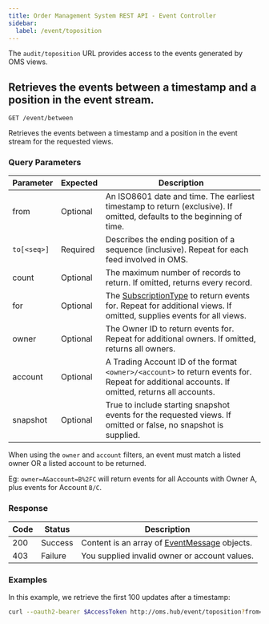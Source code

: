 ```yaml
---
title: Order Management System REST API - Event Controller
sidebar:
  label: /event/toposition
---
```


The `audit/toposition` URL provides access to the events generated by OMS views.

## Retrieves the events between a timestamp and a position in the event stream.

`GET /event/between`

Retrieves the events between a timestamp and a position in the event stream for the requested views.

### Query Parameters

| Parameter     | Expected | Description |
|---------------|----------|-------------|
| from          | Optional | An ISO8601 date and time. The earliest timestamp to return (exclusive). If omitted, defaults to the beginning of time. |
| `to[<seq>]`   | Required | Describes the ending position of a sequence (inclusive). Repeat for each feed involved in OMS. |
| count         | Optional | The maximum number of records to return. If omitted, returns every record. |
| for           | Optional | The [SubscriptionType](../../../proto/oms2/#subscriptiontype) to return events for. Repeat for additional views. If omitted, supplies events for all views. |
| owner         | Optional | The Owner ID to return events for. Repeat for additional owners. If omitted, returns all owners. |
| account       | Optional | A Trading Account ID of the format `<owner>/<account>` to return events for. Repeat for additional accounts. If omitted, returns all accounts. |
| snapshot      | Optional | True to include starting snapshot events for the requested views. If omitted or false, no snapshot is supplied. |

When using the `owner` and `account` filters, an event must match a listed owner OR a listed account to be returned.

Eg: `owner=A&account=B%2FC` will return events for all Accounts with Owner A, plus events for Account `B/C`.

### Response

| Code | Status  | Description |
|------|---------|-------------|
| 200  | Success | Content is an array of [EventMessage](../../../proto/streaming/#eventmessage) objects. |
| 403  | Failure | You supplied invalid owner or account values. |

### Examples

In this example, we retrieve the first 100 updates after a timestamp:

```sh
curl --oauth2-bearer $AccessToken http://oms.hub/event/toposition?from=20250101T000000Z&to[prodigy]=20&to[oms]=200&to[foundry]=10&count=100&for=Transactions
```
